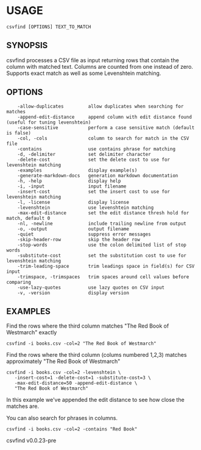 
# USAGE

	csvfind [OPTIONS] TEXT_TO_MATCH

## SYNOPSIS


csvfind processes a CSV file as input returning rows that contain the column
with matched text. Columns are counted from one instead of zero. Supports 
exact match as well as some Levenshtein matching.


## OPTIONS

```
    -allow-duplicates         allow duplicates when searching for matches
    -append-edit-distance     append column with edit distance found (useful for tuning levenshtein)
    -case-sensitive           perform a case sensitive match (default is false)
    -col, -cols               column to search for match in the CSV file
    -contains                 use contains phrase for matching
    -d, -delimiter            set delimiter character
    -delete-cost              set the delete cost to use for levenshtein matching
    -examples                 display example(s)
    -generate-markdown-docs   generation markdown documentation
    -h, -help                 display help
    -i, -input                input filename
    -insert-cost              set the insert cost to use for levenshtein matching
    -l, -license              display license
    -levenshtein              use levenshtein matching
    -max-edit-distance        set the edit distance thresh hold for match, default 0
    -nl, -newline             include trailing newline from output
    -o, -output               output filename
    -quiet                    suppress error messages
    -skip-header-row          skip the header row
    -stop-words               use the colon delimited list of stop words
    -substitute-cost          set the substitution cost to use for levenshtein matching
    -trim-leading-space       trim leadings space in field(s) for CSV input
    -trimspace, -trimspaces   trim spaces around cell values before comparing
    -use-lazy-quotes          use lazy quotes on CSV input
    -v, -version              display version
```


## EXAMPLES


Find the rows where the third column matches "The Red Book of Westmarch" exactly

    csvfind -i books.csv -col=2 "The Red Book of Westmarch"

Find the rows where the third column (colums numbered 1,2,3) matches approximately 
"The Red Book of Westmarch"

    csvfind -i books.csv -col=2 -levenshtein \
       -insert-cost=1 -delete-cost=1 -substitute-cost=3 \
       -max-edit-distance=50 -append-edit-distance \
       "The Red Book of Westmarch"

In this example we've appended the edit distance to see how close the matches are.

You can also search for phrases in columns.

    csvfind -i books.csv -col=2 -contains "Red Book"


csvfind v0.0.23-pre
